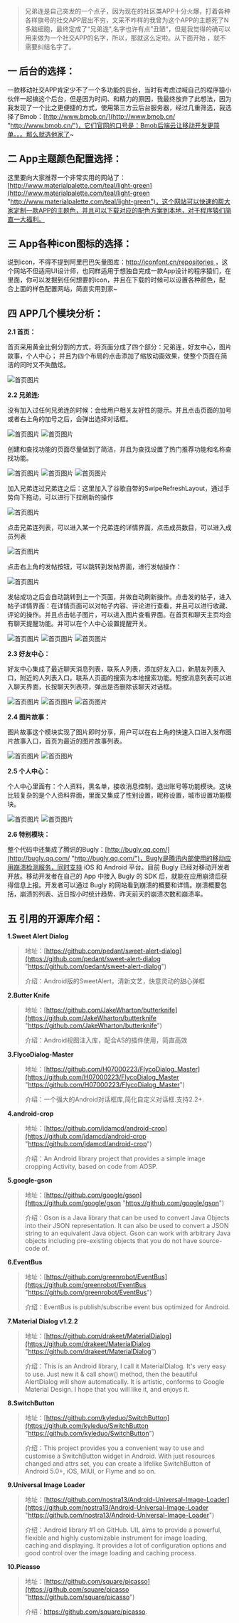 

> 兄弟连是自己突发的一个点子，因为现在的社区类APP十分火爆，打着各种各样旗号的社交APP层出不穷，文采不咋样的我曾为这个APP的主题死了N多脑细胞，最终定成了“兄弟连",名字也许有点”丑陋“，但是我觉得的确可以用来做为一个社交APP的名字，所以，那就这么定啦。从下面开始 ，就不需要纠结名字了。

## 一 后台的选择：  ##

一款移动社交APP肯定少不了一个多功能的后台，当时有考虑过喊自己的程序猿小伙伴一起搞这个后台，但是因为时间、和精力的原因，我最终放弃了此想法，因为我发现了一个比之更便捷的方式，使用第三方云后台服务器，经过几重筛选，我选择了Bmob：[http://www.bmob.cn/](http://www.bmob.cn/ "http://www.bmob.cn/")，它们官网的口号是：Bmob后端云让移动开发更简单。。。那么就选他家了~

## 二 App主题颜色配置选择： ##
这里要向大家推荐一个非常实用的网站了：[http://www.materialpalette.com/teal/light-green](http://www.materialpalette.com/teal/light-green "http://www.materialpalette.com/teal/light-green")，这个网站可以快速的帮大家定制一款APP的主题色，并且可以下载对应的配色方案到本地，对于程序猿们简直一大福利。

## 三 App各种icon图标的选择： ##
说到icon，不得不提到阿里巴巴矢量图库：[http://iconfont.cn/repositories ](http://iconfont.cn/repositories  "http://iconfont.cn/repositories ")，这个网站不但适用UI设计师，也同样适用于想独自完成一款App设计的程序猿们，在里面，你可以发掘到任何想要的icon，并且在下载的时候可以设置各种颜色，配合上面的样色配置网站，简直实用到家~

## 四 APP几个模块分析： ##

**2.1 首页：**

首页采用黄金比例分割的方式，将页面分成了四个部分：兄弟连，好友中心，图片故事，个人中心；
并且为四个布局的点击添加了缩放动画效果，使整个页面在简洁的同时又不失酷炫。

![首页图片](https://github.com/NateRobinson/XiongDiLian/blob/master/imgs/1.png?raw=true)


**2.2 兄弟连:**

没有加入过任何兄弟连的时候：会给用户相关友好性的提示。并且点击页面的加号或者右上角的加号之后，会弹出选择对话框。

![首页图片](https://github.com/NateRobinson/XiongDiLian/blob/master/imgs/2.png?raw=true)
![首页图片](https://github.com/NateRobinson/XiongDiLian/blob/master/imgs/3.png?raw=true)
                   
创建和查找功能的页面尽量做到了简洁，并且为查找设置了热门推荐功能和名称查找功能。

![首页图片](https://github.com/NateRobinson/XiongDiLian/blob/master/imgs/4.png?raw=true)
![首页图片](https://github.com/NateRobinson/XiongDiLian/blob/master/imgs/5.png?raw=true)
![首页图片](https://github.com/NateRobinson/XiongDiLian/blob/master/imgs/6.png?raw=true)
                  
加入兄弟连过兄弟连之后：这里加入了谷歌自带的SwipeRefreshLayout，通过手势向下拖动，可以进行下拉刷新的操作

![首页图片](https://github.com/NateRobinson/XiongDiLian/blob/master/imgs/8.png?raw=true)
                  
点击兄弟连列表，可以进入某一个兄弟连的详情界面，点击成员数目，可以进入成员列表

![首页图片](https://github.com/NateRobinson/XiongDiLian/blob/master/imgs/9.png?raw=true)
                  
点击右上角的发帖按钮，可以跳转到发帖界面，进行发帖操作：

![首页图片](https://github.com/NateRobinson/XiongDiLian/blob/master/imgs/10.png?raw=true)

发帖成功之后会自动跳转到上一个页面，并做自动刷新操作。点击发的帖子，进入帖子详情界面：在详情页面可以对帖子内容、评论进行查看，并且可以进行收藏、评论的操作。并且点击帖子图片，可以进入图片查看界面。在首页和聊天主页均会有聊天提醒功能。并可以在个人中心设置提醒开关。

![首页图片](https://github.com/NateRobinson/XiongDiLian/blob/master/imgs/11.png?raw=true)
![首页图片](https://github.com/NateRobinson/XiongDiLian/blob/master/imgs/12.png?raw=true)
![首页图片](https://github.com/NateRobinson/XiongDiLian/blob/master/imgs/13.png?raw=true)

**2.3 好友中心：**

好友中心集成了最近聊天消息列表，联系人列表，添加好友入口，新朋友列表入口，附近的人列表入口。联系人页面的搜索为本地搜索功能。短按消息列表可以进入聊天界面，长按聊天列表项，弹出是否删除该聊天对话框。

![首页图片](https://github.com/NateRobinson/XiongDiLian/blob/master/imgs/14.png?raw=true)
![首页图片](https://github.com/NateRobinson/XiongDiLian/blob/master/imgs/15.png?raw=true)
![首页图片](https://github.com/NateRobinson/XiongDiLian/blob/master/imgs/16.png?raw=true)

**2.4 图片故事：**

图片故事这个模块实现了图片即时分享，用户可以在右上角的快速入口进入发布图片故事入口，首页为最近的图片故事列表。

![首页图片](https://github.com/NateRobinson/XiongDiLian/blob/master/imgs/17.png?raw=true)
![首页图片](https://github.com/NateRobinson/XiongDiLian/blob/master/imgs/18.png?raw=true)

**2.5 个人中心：**

个人中心里面有：个人资料，黑名单，接收消息控制，退出账号等功能模块。这块比较复杂的是个人资料界面，里面又集成了性别设置，昵称设置，城市设置功能模块。

![首页图片](https://github.com/NateRobinson/XiongDiLian/blob/master/imgs/19.png?raw=true)
![首页图片](https://github.com/NateRobinson/XiongDiLian/blob/master/imgs/20.png?raw=true)

**2.6 特别模块：**

整个代码中还集成了腾讯的Bugly：[http://bugly.qq.com/](http://bugly.qq.com/ "http://bugly.qq.com/")，Bugly是腾讯内部使用的移动应用崩溃检测服务，同时支持 iOS 和 Android 平台。目前 Bugly 已经对移动开发者开放。移动开发者在自己的  App 中接入 Bugly 的 SDK 后，就能在应用崩溃后获得信息上报。开发者可以通过 Bugly 的网站看到崩溃的概要和详情。崩溃概要包括，崩溃的列表、近日按小时统计趋势、昨天前天的崩溃次数和崩溃率。

## 五 引用的开源库介绍： ##

**1.Sweet Alert Dialog**
> 
> 地址：[https://github.com/pedant/sweet-alert-dialog](https://github.com/pedant/sweet-alert-dialog "https://github.com/pedant/sweet-alert-dialog")
> 
> 介绍：Android版的SweetAlert，清新文艺，快意灵动的甜心弹框

**2.Butter Knife**
> 
> 地址：[https://github.com/JakeWharton/butterknife](https://github.com/JakeWharton/butterknife "https://github.com/JakeWharton/butterknife")
> 
> 介绍：Android视图注入库，配合AS的插件使用，简直高效

**3.FlycoDialog-Master**
> 
> 地址：[https://github.com/H07000223/FlycoDialog_Master](https://github.com/H07000223/FlycoDialog_Master "https://github.com/H07000223/FlycoDialog_Master")
> 
> 介绍：一个强大的Android对话框库,简化自定义对话框.支持2.2+.

**4.android-crop**
> 
> 地址：[https://github.com/jdamcd/android-crop](https://github.com/jdamcd/android-crop "https://github.com/jdamcd/android-crop")
> 
> 介绍：An Android library project that provides a simple image cropping Activity, based on code from AOSP.

**5.google-gson**
> 
> 地址：[https://github.com/google/gson](https://github.com/google/gson "https://github.com/google/gson")
> 
> 介绍：Gson is a Java library that can be used to convert Java Objects into their JSON representation. It can also be used to convert a JSON string to an equivalent Java object. Gson can work with arbitrary Java objects including pre-existing objects that you do not have source-code of. 

**6.EventBus**
> 
> 地址：[https://github.com/greenrobot/EventBus](https://github.com/greenrobot/EventBus "https://github.com/greenrobot/EventBus")
> 
> 介绍：EventBus is publish/subscribe event bus optimized for Android.

**7.Material Dialog v1.2.2**
> 
> 地址：[https://github.com/drakeet/MaterialDialog](https://github.com/drakeet/MaterialDialog "https://github.com/drakeet/MaterialDialog")
> 
> 介绍：This is an Android library, I call it MaterialDialog. It's very easy to use. Just new it & call show() method, then the beautiful AlertDialog will show automatically. It is artistic, conforms to Google Material Design. I hope that you will like it, and enjoys it. 

**8.SwitchButton**
> 
> 地址：[https://github.com/kyleduo/SwitchButton](https://github.com/kyleduo/SwitchButton "https://github.com/kyleduo/SwitchButton")
> 
> 介绍：This project provides you a convenient way to use and customise a SwitchButton widget in Android. With just resources changed and attrs set, you can create a lifelike SwitchButton of Android 5.0+, iOS, MIUI, or Flyme and so on.

**9.Universal Image Loader**
> 
> 地址：[https://github.com/nostra13/Android-Universal-Image-Loader](https://github.com/nostra13/Android-Universal-Image-Loader "https://github.com/nostra13/Android-Universal-Image-Loader")
> 
> 介绍：Android library #1 on GitHub. UIL aims to provide a powerful, flexible and highly customizable instrument for image loading, caching and displaying. It provides a lot of configuration options and good control over the image loading and caching process.

**10.Picasso**
> 
> 地址：[https://github.com/square/picasso](https://github.com/square/picasso "https://github.com/square/picasso")
> 
> 介绍：https://github.com/square/picasso.